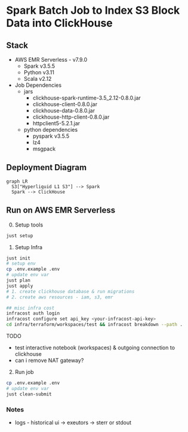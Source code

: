 # Spark Batch Job to Index S3 Block Data into ClickHouse

## Stack
- AWS EMR Serverless - v7.9.0
    - Spark v3.5.5
    - Python v3.11
    - Scala v2.12
- Job Dependencies
    - jars
      - clickhouse-spark-runtime-3.5_2.12-0.8.0.jar
      - clickhouse-client-0.8.0.jar
      - clickhouse-data-0.8.0.jar
      - clickhouse-http-client-0.8.0.jar
      - httpclient5-5.2.1.jar
    - python dependencies
      - pyspark v3.5.5
      - lz4
      - msgpack



## Deployment Diagram

```mermaid
graph LR
  S3["Hyperliquid L1 S3"] --> Spark
  Spark --> ClickHouse
```

## Run on AWS EMR Serverless
0. Setup tools
```bash
just setup
```

1. Setup Infra
```bash
just init
# setup env
cp .env.example .env
# update env var
just plan
just apply
# 1. create clickhouse database & run migrations
# 2. create aws resources - iam, s3, emr

## misc infra cost
infracost auth login
infracost configure set api_key <your-infracost-api-key>
cd infra/terraform/workspaces/test && infracost breakdown --path .
```
TODO
- test interactive notebook (workspaces) & outgoing connection to clickhouse
- can i remove NAT gateway?

2. Run job
```bash
cp .env.example .env
# update env var
just clean-submit
```

### Notes
- logs - historical ui -> exeutors -> sterr or stdout
